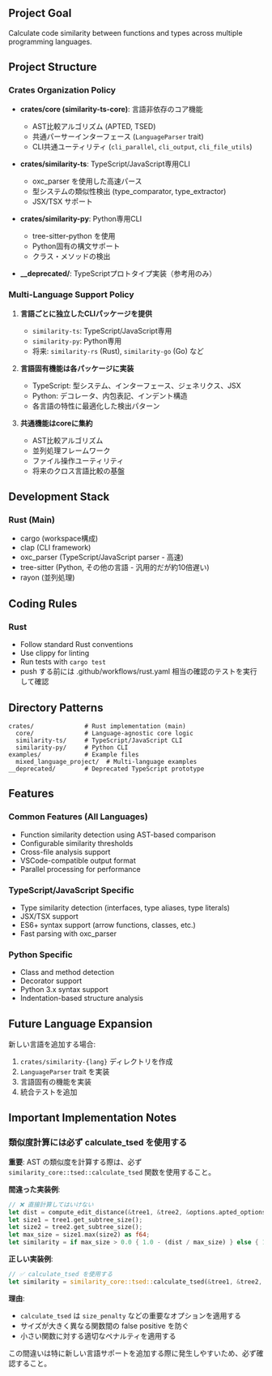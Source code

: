 ## Project Goal

Calculate code similarity between functions and types across multiple programming languages.

## Project Structure

### Crates Organization Policy

- **crates/core (similarity-ts-core)**: 言語非依存のコア機能
  - AST比較アルゴリズム (APTED, TSED)
  - 共通パーサーインターフェース (`LanguageParser` trait)
  - CLI共通ユーティリティ (`cli_parallel`, `cli_output`, `cli_file_utils`)
  
- **crates/similarity-ts**: TypeScript/JavaScript専用CLI
  - oxc_parser を使用した高速パース
  - 型システムの類似性検出 (type_comparator, type_extractor)
  - JSX/TSX サポート
  
- **crates/similarity-py**: Python専用CLI
  - tree-sitter-python を使用
  - Python固有の構文サポート
  - クラス・メソッドの検出
  
- **__deprecated/**: TypeScriptプロトタイプ実装（参考用のみ）

### Multi-Language Support Policy

1. **言語ごとに独立したCLIパッケージを提供**
   - `similarity-ts`: TypeScript/JavaScript専用
   - `similarity-py`: Python専用
   - 将来: `similarity-rs` (Rust), `similarity-go` (Go) など

2. **言語固有機能は各パッケージに実装**
   - TypeScript: 型システム、インターフェース、ジェネリクス、JSX
   - Python: デコレータ、内包表記、インデント構造
   - 各言語の特性に最適化した検出パターン

3. **共通機能はcoreに集約**
   - AST比較アルゴリズム
   - 並列処理フレームワーク
   - ファイル操作ユーティリティ
   - 将来のクロス言語比較の基盤

## Development Stack

### Rust (Main)
- cargo (workspace構成)
- clap (CLI framework)
- oxc_parser (TypeScript/JavaScript parser - 高速)
- tree-sitter (Python, その他の言語 - 汎用的だが約10倍遅い)
- rayon (並列処理)

## Coding Rules

### Rust
- Follow standard Rust conventions
- Use clippy for linting
- Run tests with `cargo test`
- push する前には .github/workflows/rust.yaml 相当の確認のテストを実行して確認

## Directory Patterns

```
crates/              # Rust implementation (main)
  core/              # Language-agnostic core logic
  similarity-ts/     # TypeScript/JavaScript CLI
  similarity-py/     # Python CLI
examples/            # Example files
  mixed_language_project/  # Multi-language examples
__deprecated/        # Deprecated TypeScript prototype
```

## Features

### Common Features (All Languages)
- Function similarity detection using AST-based comparison
- Configurable similarity thresholds
- Cross-file analysis support
- VSCode-compatible output format
- Parallel processing for performance

### TypeScript/JavaScript Specific
- Type similarity detection (interfaces, type aliases, type literals)
- JSX/TSX support
- ES6+ syntax support (arrow functions, classes, etc.)
- Fast parsing with oxc_parser

### Python Specific
- Class and method detection
- Decorator support
- Python 3.x syntax support
- Indentation-based structure analysis

## Future Language Expansion

新しい言語を追加する場合:

1. `crates/similarity-{lang}` ディレクトリを作成
2. `LanguageParser` trait を実装
3. 言語固有の機能を実装
4. 統合テストを追加

## Important Implementation Notes

### 類似度計算には必ず calculate_tsed を使用する

**重要**: AST の類似度を計算する際は、必ず `similarity_core::tsed::calculate_tsed` 関数を使用すること。

**間違った実装例**:
```rust
// ❌ 直接計算してはいけない
let dist = compute_edit_distance(&tree1, &tree2, &options.apted_options);
let size1 = tree1.get_subtree_size();
let size2 = tree2.get_subtree_size();
let max_size = size1.max(size2) as f64;
let similarity = if max_size > 0.0 { 1.0 - (dist / max_size) } else { 1.0 };
```

**正しい実装例**:
```rust
// ✅ calculate_tsed を使用する
let similarity = similarity_core::tsed::calculate_tsed(&tree1, &tree2, options);
```

**理由**:
- `calculate_tsed` は `size_penalty` などの重要なオプションを適用する
- サイズが大きく異なる関数間の false positive を防ぐ
- 小さい関数に対する適切なペナルティを適用する

この間違いは特に新しい言語サポートを追加する際に発生しやすいため、必ず確認すること。

```